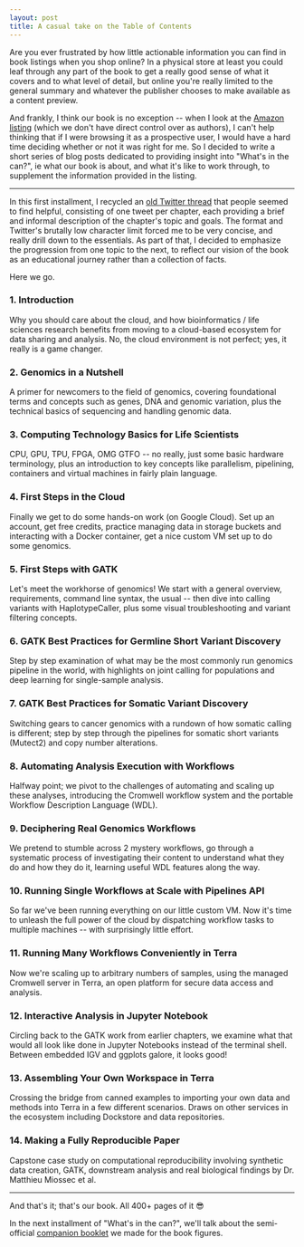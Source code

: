 ```yaml
---
layout: post
title: A casual take on the Table of Contents
---
```


Are you ever frustrated by how little actionable information you can find in book listings when you shop online? In a physical store at least you could leaf through any part of the book to get a really good sense of what it covers and to what level of detail, but online you're really limited to the general summary and whatever the publisher chooses to make available as a content preview. 

And frankly, I think our book is no exception -- when I look at the [Amazon listing](https://www.amazon.com/Genomics-Cloud-GATK-Spark-Docker-dp-1491975199/dp/1491975199) (which we don't have direct control over as authors), I can't help thinking that if I were browsing it as a prospective user, I would have a hard time deciding whether or not it was right for me. So I decided to write a short series of blog posts dedicated to providing insight into "What's in the can?", ie what our book is about, and what it's like to work through, to supplement the information provided in the listing.

----

In this first installment, I recycled an [old Twitter thread](https://twitter.com/VdaGeraldine/status/1263336914859560962?s=20) that people seemed to find helpful, consisting of one tweet per chapter, each providing a brief and informal description of the chapter's topic and goals. The format and Twitter's brutally low character limit forced me to be very concise, and really drill down to the essentials. As part of that, I decided to emphasize the progression from one topic to the next, to reflect our vision of the book as an educational journey rather than a collection of facts. 

Here we go.


### 1. Introduction
Why you should care about the cloud, and how bioinformatics / life sciences research benefits from moving to a cloud-based ecosystem for data sharing and analysis. No, the cloud environment is not perfect; yes, it really is a game changer.

### 2. Genomics in a Nutshell
A primer for newcomers to the field of genomics, covering foundational terms and concepts such as genes, DNA and genomic variation, plus the technical basics of sequencing and handling genomic data.

### 3. Computing Technology Basics for Life Scientists
CPU, GPU, TPU, FPGA, OMG GTFO -- no really, just some basic hardware terminology, plus an introduction to key concepts like parallelism, pipelining, containers and virtual machines in fairly plain language.

### 4. First Steps in the Cloud
Finally we get to do some hands-on work (on Google Cloud). Set up an account, get free credits, practice managing data in storage buckets and interacting with a Docker container, get a nice custom VM set up to do some genomics.

### 5. First Steps with GATK
Let's meet the workhorse of genomics! We start with a general overview, requirements, command line syntax, the usual -- then dive into calling variants with HaplotypeCaller, plus some visual troubleshooting and variant filtering concepts.

### 6. GATK Best Practices for Germline Short Variant Discovery
Step by step examination of what may be the most commonly run genomics pipeline in the world, with highlights on joint calling for populations and deep learning for single-sample analysis.

### 7. GATK Best Practices for Somatic Variant Discovery
Switching gears to cancer genomics with a rundown of how somatic calling is different; step by step through the pipelines for somatic short variants (Mutect2) and copy number alterations.

### 8. Automating Analysis Execution with Workflows
Halfway point; we pivot to the challenges of automating and scaling up these analyses, introducing the Cromwell workflow system and the portable Workflow Description Language (WDL).

### 9. Deciphering Real Genomics Workflows
We pretend to stumble across 2 mystery workflows, go through a systematic process of investigating their content to understand what they do and how they do it, learning useful WDL features along the way.

### 10. Running Single Workflows at Scale with Pipelines API
So far we've been running everything on our little custom VM. Now it's time to unleash the full power of the cloud by dispatching workflow tasks to multiple machines -- with surprisingly little effort.

### 11. Running Many Workflows Conveniently in Terra
Now we're scaling up to arbitrary numbers of samples, using the managed Cromwell server in Terra, an open platform for secure data access and analysis. 

### 12. Interactive Analysis in Jupyter Notebook
Circling back to the GATK work from earlier chapters, we examine what that would all look like done in Jupyter Notebooks instead of the terminal shell. Between embedded IGV and ggplots galore, it looks good!

### 13. Assembling Your Own Workspace in Terra
Crossing the bridge from canned examples to importing your own data and methods into Terra in a few different scenarios. Draws on other services in the ecosystem including Dockstore and data repositories.

### 14. Making a Fully Reproducible Paper
Capstone case study on computational reproducibility involving synthetic data creation, GATK, downstream analysis and real biological findings by Dr. Matthieu Miossec et al. 

----

And that's it; that's our book. All 400+ pages of it 😎

In the next installment of "What's in the can?", we'll talk about the semi-official [companion booklet](https://storage.googleapis.com/genomics-in-the-cloud/figures/Genomics_in_the_Cloud___Figures_Booklet.pdf) we made for the book figures.
